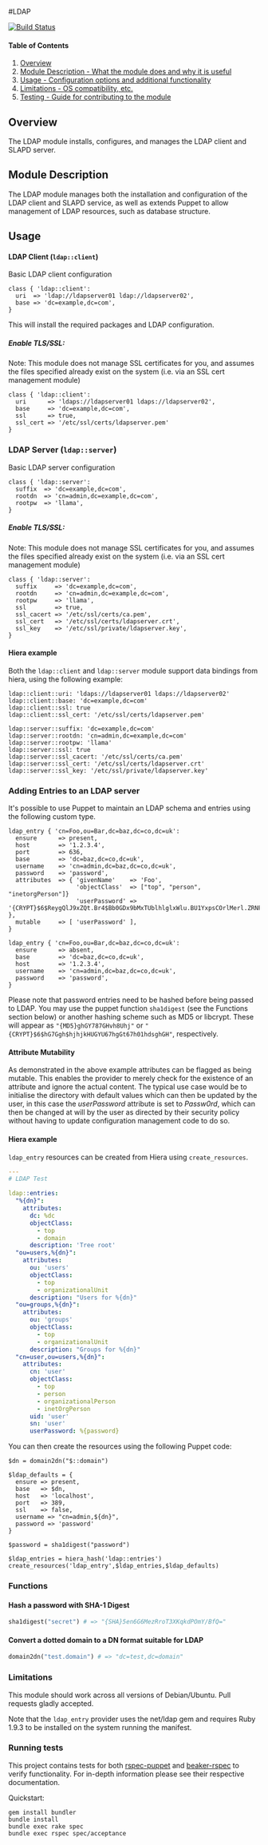 #LDAP

[![Build Status](https://travis-ci.org/datacentred/datacentred-ldap.png?branch=master)](https://travis-ci.org/datacentred/datacentred-ldap)

#### Table of Contents

1. [Overview](#overview)
2. [Module Description - What the module does and why it is useful](#module-description)
3. [Usage - Configuration options and additional functionality](#usage)
4. [Limitations - OS compatibility, etc.](#limitations)
5. [Testing - Guide for contributing to the module](#testing)

## Overview

The LDAP module installs, configures, and manages the LDAP client and SLAPD server.

## Module Description

The LDAP module manages both the installation and configuration of the LDAP client and SLAPD service, as
well as extends Puppet to allow management of LDAP resources, such as database structure.

## Usage

#### LDAP Client (`ldap::client`)

Basic LDAP client configuration

    class { 'ldap::client':
      uri  => 'ldap://ldapserver01 ldap://ldapserver02',
      base => 'dc=example,dc=com',
    }

This will install the required packages and LDAP configuration.

##### Enable TLS/SSL:

Note: This module does not manage SSL certificates for you, and assumes the files specified already exist on the system (i.e. via an SSL cert management module)

    class { 'ldap::client':
      uri      => 'ldaps://ldapserver01 ldaps://ldapserver02',
      base     => 'dc=example,dc=com',
      ssl      => true,
      ssl_cert => '/etc/ssl/certs/ldapserver.pem'
    }

### LDAP Server (`ldap::server`)

Basic LDAP server configuration

    class { 'ldap::server':
      suffix  => 'dc=example,dc=com',
      rootdn  => 'cn=admin,dc=example,dc=com',
      rootpw  => 'llama',
    }

##### Enable TLS/SSL:

Note: This module does not manage SSL certificates for you, and assumes the files specified already exist on the system (i.e. via an SSL cert management module)

    class { 'ldap::server':
      suffix     => 'dc=example,dc=com',
      rootdn     => 'cn=admin,dc=example,dc=com',
      rootpw     => 'llama',
      ssl        => true,
      ssl_cacert => '/etc/ssl/certs/ca.pem',
      ssl_cert   => '/etc/ssl/certs/ldapserver.crt',
      ssl_key    => '/etc/ssl/private/ldapserver.key',
    }

#### Hiera example

Both the `ldap::client` and `ldap::server` module support data bindings from hiera, using the following example:

    ldap::client::uri: 'ldaps://ldapserver01 ldaps://ldapserver02'
    ldap::client::base: 'dc=example,dc=com'
    ldap::client::ssl: true
    ldap::client::ssl_cert: '/etc/ssl/certs/ldapserver.pem'

    ldap::server::suffix: 'dc=example,dc=com'
    ldap::server::rootdn: 'cn=admin,dc=example,dc=com'
    ldap::server::rootpw: 'llama'
    ldap::server::ssl: true
    ldap::server::ssl_cacert: '/etc/ssl/certs/ca.pem'
    ldap::server::ssl_cert: '/etc/ssl/certs/ldapserver.crt'
    ldap::server::ssl_key: '/etc/ssl/private/ldapserver.key'

### Adding Entries to an LDAP server

It's possible to use Puppet to maintain an LDAP schema and entries using the following custom type.

```puppet
ldap_entry { 'cn=Foo,ou=Bar,dc=baz,dc=co,dc=uk':
  ensure      => present,
  host        => '1.2.3.4',
  port        => 636,
  base        => 'dc=baz,dc=co,dc=uk',
  username    => 'cn=admin,dc=baz,dc=co,dc=uk',
  password    => 'password',
  attributes  => { 'givenName'    => 'Foo',
                   'objectClass'  => ["top", "person", "inetorgPerson"]}
                   'userPassword' => '{CRYPT}$6$ReygQlJ9xZQt.Br4$Bb0GDx9bMxTUblhlglxWlu.BU1YxpsCOrlMerl.ZRNF9a.QRBIts2PvuDVmydfMgOpGH0/Z/5gAKpRupFFBLt/' },
  mutable     => [ 'userPassword' ],
}

ldap_entry { 'cn=Foo,ou=Bar,dc=baz,dc=co,dc=uk':
  ensure      => absent,
  base        => 'dc=baz,dc=co,dc=uk',
  host        => '1.2.3.4',
  username    => 'cn=admin,dc=baz,dc=co,dc=uk',
  password    => 'password',
}
```

Please note that password entries need to be hashed before being passed to LDAP. You may use the puppet function `sha1digest` (see the Functions section below) or another hashing scheme such as MD5 or libcrypt. These will appear as `"{MD5}ghGY787GHvh8Uhj"` or `"{CRYPT}$6$hG7Ggh$hjhjkHUGYU67hgGt67h01hdsghGH"`, respectively.

#### Attribute Mutability

As demonstrated in the above example attributes can be flagged as being mutable.  This enables the provider to merely check for the existence of an attribute and ignore the actual content.  The typical use case would be to initialise the directory with default values which can then be updated by the user, in this case the _userPassword_ attribute is set to _Passw0rd_, which can then be changed at will by the user as directed by their security policy without having to update configuration management code to do so.

#### Hiera example

`ldap_entry` resources can be created from Hiera using `create_resources`. 

```yaml
---
# LDAP Test

ldap::entries:
  "%{dn}":
    attributes:
      dc: %dc
      objectClass:
        - top
        - domain
      description: 'Tree root'
  "ou=users,%{dn}":
    attributes:
      ou: 'users'
      objectClass:
        - top
        - organizationalUnit
      description: "Users for %{dn}"
  "ou=groups,%{dn}":
    attributes:
      ou: 'groups'
      objectClass:
        - top
        - organizationalUnit
      description: "Groups for %{dn}"
  "cn=user,ou=users,%{dn}":
    attributes:
      cn: 'user'
      objectClass:
        - top
        - person
        - organizationalPerson
        - inetOrgPerson
      uid: 'user'
      sn: 'user'
      userPassword: %{password}
```

You can then create the resources using the following Puppet code:
```puppet
$dn = domain2dn("$::domain")

$ldap_defaults = {
  ensure => present,
  base   => $dn,
  host   => 'localhost',
  port   => 389,
  ssl    => false,
  username => "cn=admin,${dn}",
  password => 'password'
}

$password = sha1digest("password")

$ldap_entries = hiera_hash('ldap::entries')
create_resources('ldap_entry',$ldap_entries,$ldap_defaults)
```

### Functions

#### Hash a password with SHA-1 Digest

```ruby
sha1digest("secret") # => "{SHA}5en6G6MezRroT3XKqkdPOmY/BfQ="
```

#### Convert a dotted domain to a DN format suitable for LDAP

```ruby
domain2dn("test.domain") # => "dc=test,dc=domain"
```

### Limitations

This module should work across all versions of Debian/Ubuntu. Pull requests gladly accepted.

Note that the `ldap_entry` provider uses the net/ldap gem and requires Ruby 1.9.3 to be installed on the system running the manifest.

### Running tests

This project contains tests for both [rspec-puppet](http://rspec-puppet.com/) and [beaker-rspec](https://github.com/puppetlabs/beaker-rspec) to verify functionality. For in-depth information please see their respective documentation.

Quickstart:

    gem install bundler
    bundle install
    bundle exec rake spec
    bundle exec rspec spec/acceptance
